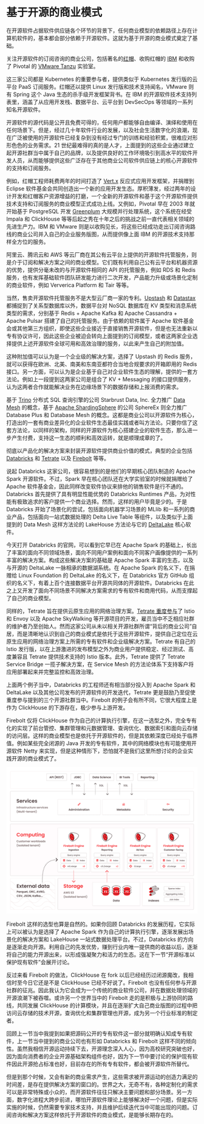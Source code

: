 # 基于开源的商业模式

在开源软件占据软件供应链各个环节的背景下，任何商业模型的依赖路径上存在计算机软件的，基本都会部分依赖于开源软件。这就为基于开源的商业模式奠定了基础。

关注开源软件的订阅咨询的商业公司，包括著名的[红帽](https://www.redhat.com/en)、收购红帽的 [IBM](https://www.ibm.com/services/technology-support/open-source) 和收购了 Pivotal 的 [VMware Tanzu](https://tanzu.vmware.com/open-source) 实验室。

这三家公司都是 Kubernetes 的重要参与者，提供类似于 Kubernetes 发行版的云平台 PaaS 订阅服务。红帽还以提供 Linux 发行版和技术支持闻名，VMware 则有 Spring 这个 Java 生态的杀手级开发框架背书。在 IBM 的开源软件技术支持列表里，涵盖了从应用开发栈、数据平台、云平台到 DevSecOps 等领域的一系列知名开源软件。

开源软件的源代码是公开且免费可得的，任何用户都能够自由编译、演绎和使用在任何场景下。但是，经过几十年软件行业的发展，以及社会生活数字化的浪潮，现在广泛被使用的开源软件已经复杂到没有经过专门的训练和经验积累，很难应对形形色色的业务需求。21 世纪最难得的真的是人才，上面提到的这些企业通过建立起开源社群当中属于自己的品牌，以及提供良好的工作环境吸引到高水平的软件开发人员，从而能够提供这些广泛存在于其他商业公司软件供应链上的核心开源软件的支持和订阅服务。

例如，红帽工程师耗费两年的时间打造了 [Vert.x](https://vertx.io/) 反应式应用开发框架，并捐赠到 Eclipse 软件基金会共同创造出一个新的应用开发生态。厚积薄发，经过两年的设计开发和红帽客户资源增益的打磨，一个全新的开源软件和基于这个开源软件提供技术支持和订阅服务的商业模型正式成功上线。又例如，Pivotal 早在 2003 年就开始基于 PostgreSQL 开发 [Greenplum](https://greenplum.org/) 大规模并行处理系统，这个系统在经受 Impala 和 ClickHouse 等等后起之秀在十年之后的挑战之前一直代表相关领域的先进生产力。IBM 和 VMware 则是以收购见长，将这些已经成功走出订阅咨询路线的商业公司并入自己的企业服务版图，从而提供像上面 IBM 的开源技术支持那样全方位的服务。

阿里云、腾讯云和 AWS 等云厂商在其公有云平台上提供的开源软件托管服务，则是介于订阅和解决方案之间的商业模型。它们既有利用自己公有云平台和机器资源的优势，提供分毫未改的与开源软件相同的 API 的托管服务，例如 RDS 和 Redis 服务，也有发挥基础软件团队研发能力进行二次开发，产品能力升级或场景化定制的商业软件，例如 Ververica Platform 和 Tair 等等。

当然，售卖开源软件托管服务不是大型云厂商一家的专利。[Upstash](https://upstash.com/) 和 [Datastax](https://www.datastax.com/) 都捕捉到了关系型数据库以外，数据平台对 NoSQL 数据库在 KV 类型和消息系统类型的需求，分别基于 Redis + Apache Kafka 和 Apache Cassandra + Apache Pulsar 搭建了自己的托管服务。由于依赖的软件属于 Apache 软件基金会或其他第三方组织，即使这些企业接近于直接销售开源软件，但是也无法重新以专有协议许可，因此这些企业被迫会转向上面提到的订阅模型，或者这两家企业选择提供上述开源软件全球可用和高效治理的服务，以此来产生自己的附加值。

这种附加值可以认为是一个企业级的解决方案，选择了 Upstash 的 Redis 服务，就可以获得在欧洲、北美、南美和东南亚都符合当地合规要求的开箱即用的 Redis 接口。另一方面，可以认为是企业基于自己对企业软件生态的理解，提供的一套方法论。例如上一段提到这两家公司是组合了 KV + Messaging 的接口提供服务，认为这两者合作就能解决业务在边缘场景下的数据存储和上报消费的需求。

基于 [Trino](https://github.com/trinodb/trino) 分布式 SQL 查询引擎的公司 Starbrust Data, Inc. 全力推广 [Data Mesh](https://www.starburst.io/learn/data-fundamentals/what-is-data-mesh/) 的概念，基于 [Apache ShardingSphere](https://shardingsphere.apache.org/) 的公司 SphereEx 则全力推广 Database Plus 和 Database Mesh 的概念。这都是商业公司以开源软件为核心，打造出的一套有商业差异化的企业软件生态最佳实践或者叫方法论。只要你信了这套方法论，以同样的架构，同样的开源软件为核心搭建企业的软件生态，那么进一步产生付费，支持这一生态的顺利和高效运转，就是顺理成章的了。

彻底以产品化的解决方案来封装开源软件提供商业价值的模式，典型的企业包括 [Databricks](https://databricks.com/) 和 [Tetrate](https://www.tetrate.io/) 以及 [Firebolt](https://www.firebolt.io/) 等等。

说起 Databricks 这家公司，很容易想到的是他们的早期核心团队制造的 Apache Spark 开源软件。不过，Spark 早在核心团队还在大学实验室的时候就捐赠给了 Apache 软件基金会，因此同样改变软件协议来排他的销售软件是行不通的。Databricks 首先提供了具有明显性能优势的 Databricks Runtimes 产品，为对性能有极致追求的客户提供一个商业选择。然而，这样的用户毕竟是少的。于是 Databricks 开始了场景化的尝试，包括面向机器学习场景的 MLlib 和一系列的商业产品，包括面向一站式数据处理的 Delta Live Table 等组件，以及类似于上面提到的 Data Mesh 这样方法论的 LakeHouse 方法论与它的 [DeltaLake](https://delta.io/) 核心软件。

今天打开 Databricks 的官网，可以看到它早已在 Apache Spark 的基础上，长出了丰富的面向不同领域场景，面向不同用户案例和面向不同客户画像提供的一系列丰富的解决方案。构成这些解决方案的基础是 Apache Spark 丰富的生态，以及与开源的 DeltaLake 一脉相承的数据湖系统。在 Apache Spark 的名义下，在捐赠给 Linux Foundation 的 DeltaLake 的名义下，在 Databricks 官方 GitHub 组织的名义下，有着上百个连接数据平台开源共同体的开源软件。Databricks 在此之上又开发了面向不同场景不同解决方案需求的专有软件和商用代码，从而支撑起了自己的商业模型。

同样的，Tetrate 旨在提供云原生应用的网络治理方案。[Tetrate 重度参与](https://www.tetrate.io/open-source-contributions/)了 Istio 和 Envoy 以及 Apache SkyWalking 等开源项目的开发，雇员当中不乏相应社群的维护者乃至创始人。然而这家公司从未以相关开源社群所谓“背后的商业公司”自居，而是清晰地认识到自己的商业模式是依托于这些开源软件，提供自己定位在云原生应用的网络治理方案上所需的专有软件和企业级解决方案。Tetrate 有自己的 Istio 发行版，以在上游激进的发布模型之外为商业用户提供稳定、经过测试、高度兼容且 Tetrate 提供技术支持的 Istio 版本。此外，Tetrate 提供了 Tetrate Service Bridge 一揽子解决方案，在 Service Mesh 的方法论体系下支持客户将应用部署起来并完整监控和高效治理。

上面两个例子当中，Databricks 的工程师还有相当部分投入到 Apache Spark 和 DeltaLake 以及其他公司发布的开源软件的开发迭代，Tetrate 更是鼓励乃至促使重度参与提到的三个开源社群当中。Firebolt 的例子会有所不同，它很大程度上是作为 ClickHouse 的下游存在，极少参与上游开发。

Firebolt 仅将 ClickHouse 作为自己的计算执行引擎，在这一选型之外，完全专有化的实现了前台管控、集群管理和元数据管理、查询优化、数据索引和面向云存储的访问层。这样的商业模型也是依托于开源软件的，但是其依赖深度已经处于临界值。例如某些完全闭源的 Java 开发的专有软件，其中的网络模块也有可能使用开源软件 Netty 来实现，但是这种情形下，恐怕就不是我们这里所想讨论的企业实践开源的商业模式了。

![Query Engine 起初完全就是 ClickHouse](assets/firebolt-architecture.png)

Firebolt 这样的选型也算是自然的。如果你回顾 Databricks 的发展历程，它实际上可以被认为是选择了 Apache Spark 作为自己的计算执行引擎，逐渐发展出场景化的解决方案和 LakeHouse 一站式数据处理平台。不过，Databricks 的方向是逐渐走向开源。利用自己的先发优势，赚到行业内唯一提供商的收益以后，逐渐将自己的能力开源出来，以形成强凝聚力和活力的生态。这在下一节“开源标准以保护现有软件”会展开讨论。

反过来看 Firebolt 的做法，ClickHouse 在 fork 以后已经经历过闭源魔改，我相信时至今日它还是不是 ClickHouse 已经不好说了。Firebolt 也没有任何参与开源社群的征兆。因此我认为它会成为一个传统的商业软件公司，并在数据处理领域的开源浪潮下被吞噬。或许另一个世界当中的 Firebolt 走的是积极与上游协同的路线，共同发展 ClickHouse 的计算模块，并且在逐渐扩大自己商业版图的过程中把访问云存储的技术开源，查询优化和集群管理也开源，成为另一个行业标准的制定者。

回顾上一节当中我提到如果把源码公开的专有软件这一部分就明确认知成专有软件，上一节当中提到的商业公司也有形如 Databricks 和 Firebolt 这样不同的倾向性。虽然我相信开源运动持续下去，开源理念深入人心，因为高校研究突破也好，因为面向消费者的企业开源基础架构组件也好，因为下一节中要讨论的保护现有软件因此开源抢占标准也好，目前存在的所有专有软件，都会被开源软件所替代。

但是到那个时候，又会有新的商业需求产生，这些需求被开源运动的创造力满足的时间差，是存在提供解决方案的窗口的。世界之大，无奇不有，各种定制化的需求可以是非常特殊或小众的，而开源软件往往只解决主要问题和部分场景。另一方面，数字化进程大跨步前进，哪怕开源软件理论上能够解决好一个问题，但是实际实施的时候，仍然需要专家技术支持，并且维护后续迭代当中可能出现的问题。订阅咨询和解决方案这样依托于开源软件的商业模式，是能够长期存在的。
